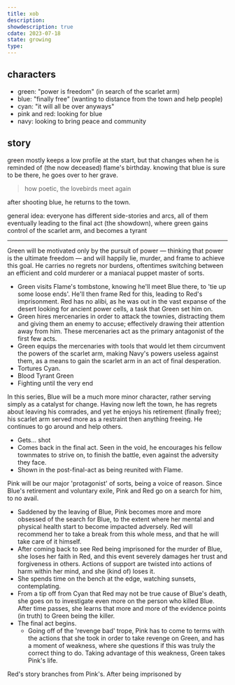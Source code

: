 ```yaml
---
title: xob
description: 
showdescription: true
cdate: 2023-07-18
state: growing
type: 
---
```


## characters

- green: "power is freedom" (in search of the scarlet arm)
- blue: "finally free" (wanting to distance from the town and help people)
- cyan: "it will all be over anyways"
- pink and red: looking for blue
- navy: looking to bring peace and community

## story

green mostly keeps a low profile at the start, but that changes when he is reminded of (the now deceased) flame's birthday. knowing that blue is sure to be there, he goes over to her grave.

> how poetic, the lovebirds meet again

after shooting blue, he returns to the town.

general idea: everyone has different side-stories and arcs, all of them eventually leading to the final act (the showdown), where green gains control of the scarlet arm, and becomes a tyrant

---

Green will be motivated only by the pursuit of power — thinking that power is the ultimate freedom — and will happily lie, murder, and frame to achieve this goal. He carries no regrets nor burdens, oftentimes switching between an efficient and cold murderer or a maniacal puppet master of sorts.

- Green visits Flame's tombstone, knowing he'll meet Blue there, to 'tie up some loose ends'. He'll then frame Red for this, leading to Red's imprisonment. Red has no alibi, as he was out in the vast expanse of the desert looking for ancient power cells, a task that Green set him on.
- Green hires mercenaries in order to attack the townies, distracting them and giving them an enemy to accuse; effectively drawing their attention away from him. These mercenaries act as the primary antagonist of the first few acts.
- Green equips the mercenaries with tools that would let them circumvent the powers of the scarlet arm, making Navy's powers useless against them, as a means to gain the scarlet arm in an act of final desperation.
- Tortures Cyan.
- Blood Tyrant Green
- Fighting until the very end

In this series, Blue will be a much more minor character, rather serving simply as a catalyst for change. Having now left the town, he has regrets about leaving his comrades, and yet he enjoys his retirement (finally free); his scarlet arm served more as a restraint then anything freeing. He continues to go around and help others.

- Gets... shot
- Comes back in the final act. Seen in the void, he encourages his fellow townmates to strive on, to finish the battle, even against the adversity they face.
- Shown in the post-final-act as being reunited with Flame.

Pink will be our major 'protagonist' of sorts, being a voice of reason. Since Blue's retirement and voluntary exile, Pink and Red go on a search for him, to no avail.

- Saddened by the leaving of Blue, Pink becomes more and more obsessed of the search for Blue, to the extent where her mental and physical health start to become impacted adversely. Red will recommend her to take a break from this whole mess, and that he will take care of it himself.
- After coming back to see Red being imprisoned for the murder of Blue, she loses her faith in Red, and this event severely damages her trust and forgiveness in others. Actions of support are twisted into actions of harm within her mind, and she (kind of) loses it.
- She spends time on the bench at the edge, watching sunsets, contemplating.
- From a tip off from Cyan that Red may not be true cause of Blue's death, she goes on to investigate even more on the person who killed Blue. After time passes, she learns that more and more of the evidence points (in truth) to Green being the killer.
- The final act begins.
    - Going off of the 'revenge bad' trope, Pink has to come to terms with the actions that she took in order to take revenge on Green, and has a moment of weakness, where she questions if this was truly the correct thing to do. Taking advantage of this weakness, Green takes Pink's life.

Red's story branches from Pink's. After being imprisoned by 
